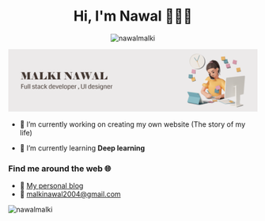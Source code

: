 <h1 align="center">Hi, I'm Nawal 👩🏻‍💻</h1>
<p align="center"> <img src="https://komarev.com/ghpvc/?username=nawalmalki&label=Profile%20views&color=0e75b6&style=flat" alt="nawalmalki" /> </p>
<img src="https://github.com/NawalMalki/NawalMalki/blob/main/English-header.png"/>


- 🔭 I’m currently working on creating my own website (The story of my life)

- 🌱 I’m currently learning **Deep learning**



<h3 align="left">Find me around the web 🌐</h3>
<ul>
  <li>📝 <a href="https://codingquill.tumblr.com/">My personal blog</a> </li>
  <li>📩 <a href="mailto:malkinawal2004@gmail.com">malkinawal2004@gmail.com</a></li>
</ul>


  <div>
    <p><img align="left" src="https://github-readme-stats.vercel.app/api/top-langs?username=nawalmalki&show_icons=true&locale=en&layout=compact" alt="nawalmalki" /></p>
  </div>

  
<br/>
<br/>
  
  
